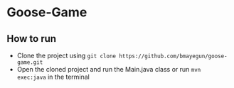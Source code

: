 # Goose-Game

## How to run
- Clone the project using ```git clone https://github.com/bmayegun/goose-game.git```
- Open the cloned project and run the Main.java class or run ```mvn exec:java``` in the terminal
